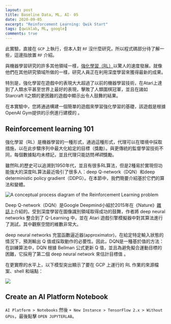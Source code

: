 ```yaml
---
layout: post
title: Baseline Data, ML, AI- 05
date: 2020-09-05
excerpt: "Reinforcement Learning: Qwik Start"
tags: [qwiklab, ML, google]
comments: true
---
```


此實驗，直接在 `GCP` 上執行，但本人對 `RF` 沒什麼研究，所以程式碼部分待了解一些，這邊指放置 `RF` 介紹。

與機器學習研究的許多其他領域一樣，[強化學習（RL）](https://en.wikipedia.org/wiki/Reinforcement_learning)以驚人的速度發展。就像他們在其他研究領域所做的一樣，研究人員正在利用深度學習來獲得最新的成果。

特別是，強化學習在遊戲中的表現大大超過了以前的機器學習技術，在Atari上達到了人類水平甚至世界上最好的表現，擊敗了人類圍棋冠軍，並且在諸如Starcraft II之類的更困難的遊戲中顯示出令人鼓舞的結果。

在本實驗中，您將通過構建一個簡單的遊戲來學習強化學習的基礎，該遊戲是根據OpenAI Gym提供的示例進行建模的 。


## Reinforcement learning 101
強化學習（RL）是機器學習的一種形式，通過這種形式，代理可以在環境中採取措施，以在此步驟序列中最大化給定的目標（獎勵）。與更傳統的監督學習技術不同，每個數據點均未標記，並且代理只能訪問*稀疏*獎勵。

雖然RL的歷史可以追溯到1950年代，並且有很多RL算法，但是2種易於實現但功能強大的深度RL算法最近吸引了很多人：deep Q-network（DQN）和deep deterministic policy gradient（DDPG）。在本節中，我們簡要介紹基於它們的算法和變體。

![](https://cdn.qwiklabs.com/cDBDy0wLYFlwkAnG0PrdbCg7UAEngRYH%2BORdWseL14A%3D "A conceptual process diagram of the Reinforcement Learning problem")

Deep Q-network（DQN）是Google Deepmind小組於2015年在《Nature》[雜誌](https://storage.googleapis.com/deepmind-media/dqn/DQNNaturePaper.pdf)上介紹的。受到深度學習在圖像識別領域取得成功的鼓舞，作者將 deep neural networks 整合到了 Q-Learning 中，並在 Atari 遊戲引擎模擬器中對其算法進行了測試，其中觀察空間的維數非常大。

deep neural networks 充當函數逼近器(approximator)，在給定特定輸入狀態的情況下，預測輸出 Q 值或採取動作的必要性。因此，DQN是一種基於值的方法：在訓練算法中，DQN 根據 Bellman 公式更新 Q 值，並且為避免擬合運動目標的困難，它採用了第二個 deep neural network 來估計目標值 。

在更實際的水平上，以下模型突出顯示了要在 GCP 上運行的 RL 作業的來源檔案、shell 和端點：

![](https://cdn.qwiklabs.com/FQvwxiTxO%2FJ5baJVEDsj0tKHG1hvn27YHmaa0FHFbS4%3D)



## Create an AI Platform Notebook

`AI Platform > Notebooks` 然後 `+ New Instance > TensorFlow 2.x > Without GPUs`，最後點擊 `OPEN JUPYTERLAB`。



















